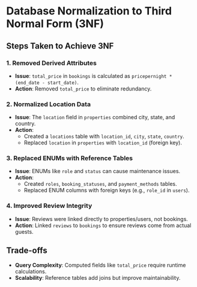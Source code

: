 # Database Normalization to Third Normal Form (3NF)

## Steps Taken to Achieve 3NF

### 1. **Removed Derived Attributes**
- **Issue**: `total_price` in `bookings` is calculated as `pricepernight * (end_date - start_date)`.
- **Action**: Removed `total_price` to eliminate redundancy.

### 2. **Normalized Location Data**
- **Issue**: The `location` field in `properties` combined city, state, and country.
- **Action**:
  - Created a `locations` table with `location_id`, `city`, `state`, `country`.
  - Replaced `location` in `properties` with `location_id` (foreign key).

### 3. **Replaced ENUMs with Reference Tables**
- **Issue**: ENUMs like `role` and `status` can cause maintenance issues.
- **Action**:
  - Created `roles`, `booking_statuses`, and `payment_methods` tables.
  - Replaced ENUM columns with foreign keys (e.g., `role_id` in `users`).

### 4. **Improved Review Integrity**
- **Issue**: Reviews were linked directly to properties/users, not bookings.
- **Action**: Linked `reviews` to `bookings` to ensure reviews come from actual guests.

## Trade-offs
- **Query Complexity**: Computed fields like `total_price` require runtime calculations.
- **Scalability**: Reference tables add joins but improve maintainability.
